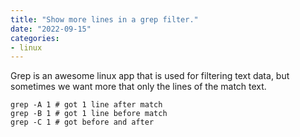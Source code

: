 ```yaml
---
title: "Show more lines in a grep filter."
date: "2022-09-15"
categories: 
- linux
---
```


Grep is an awesome linux app that is used for filtering text data, but sometimes we want more that only the lines of the match text.

```
grep -A 1 # got 1 line after match
grep -B 1 # got 1 line before match
grep -C 1 # got before and after
```
